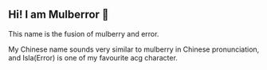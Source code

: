 ## Hi! I am Mulberror 👋
This name is the fusion of mulberry and error. 

My Chinese name sounds very similar to mulberry in Chinese pronunciation, and Isla(Error) is one of my favourite acg character.

<!--
**mulberror/mulberror** is a ✨ _special_ ✨ repository because its `README.md` (this file) appears on your GitHub profile.
https://github.com/durgeshsamariya/awesome-github-profile-readme-templates/blob/master/templates/preccrep.md?plain=1
Here are some ideas to get you started:

- 🔭 I’m currently working on ...
- 🌱 I’m currently learning ...
- 👯 I’m looking to collaborate on ...
- 🤔 I’m looking for help with ...
- 💬 Ask me about ...
- 📫 How to reach me: ...
- 😄 Pronouns: ...
- ⚡ Fun fact: ...
-->
<!-- ![my-top-langs](https://github-readme-stats.vercel.app/api/top-langs/?username=mulberror&layout=compact) -->
